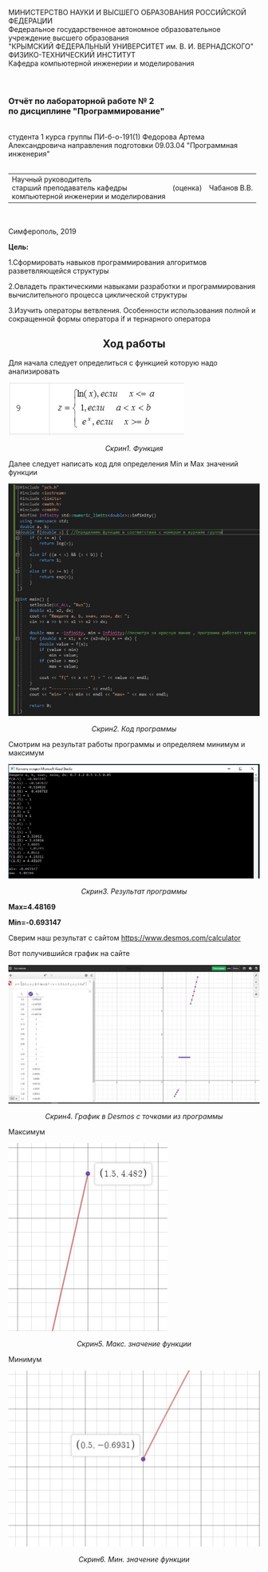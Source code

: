 МИНИСТЕРСТВО НАУКИ  И ВЫСШЕГО ОБРАЗОВАНИЯ РОССИЙСКОЙ ФЕДЕРАЦИИ  
Федеральное государственное автономное образовательное учреждение высшего образования  
"КРЫМСКИЙ ФЕДЕРАЛЬНЫЙ УНИВЕРСИТЕТ им. В. И. ВЕРНАДСКОГО"  
ФИЗИКО-ТЕХНИЧЕСКИЙ ИНСТИТУТ  
Кафедра компьютерной инженерии и моделирования
<br/><br/>
​
### Отчёт по лабораторной работе № 2<br/> по дисциплине "Программирование"
<br/>
​
студента 1 курса группы ПИ-б-о-191(1)  
Федорова Артема Александровича  
направления подготовки 09.03.04 "Программная инженерия"  
<br/>
​
<table>
<tr><td>Научный руководитель<br/> старший преподаватель кафедры<br/> компьютерной инженерии и моделирования</td>
<td>(оценка)</td>
<td>Чабанов В.В.</td>
</tr>
</table>
<br/><br/>
​
Симферополь, 2019


<p><b>Цель:</b></p>
<p>1.Сформировать навыков программирования алгоритмов разветвляющейся структуры</p>
<p>2.Овладеть практическими навыками разработки и программирования вычислительного процесса циклической структуры</p>
<p>3.Изучить операторы ветвления. Особенности использования полной и сокращенной формы оператора if и тернарного оператора</p>

<h2 align="center"><b>Ход работы</b></h2>
<p>Для начала следует определиться с функцией которую надо анализировать</p>
<img src="Screenshots/Screen2.JPG">
<p align="center"><i>Скрин1. Функция</i></p>
<p>Далее следует написать код для определения Min и Max значений функции</p>
<img src="Screenshots/Screen1.JPG">
<p align="center"><i>Скрин2. Код программы</i></p>
<p>Смотрим на результат работы программы и определяем минимум и максимум</p>
<p><img src="Screenshots/Screen3.JPG"></p>
<p align="center"><i>Скрин3. Результат программы</i></p>
<p><b>Max=4.48169</b></p>
<p><b>Min=-0.693147</b></p>
<p>Сверим наш результат с сайтом <a href="https://www.desmos.com/calculator">https://www.desmos.com/calculator</a></p>
<p>Вот получившийся график на сайте</p>
<p><img src="Screenshots/Screen4.JPG"></p>
<p align="center"><i>Скрин4. График в Desmos с точками из программы</i></p>
<p>Максимум</p>
<p><img src="Screenshots/Screen5.JPG"></p>
<p align="center"><i>Скрин5. Макс. значение функции</i></p>
<p>Минимум</p>
<p><img src="Screenshots/Screen6.JPG"></p>
<p align="center"><i>Скрин6. Мин. значение функции</i></p>
